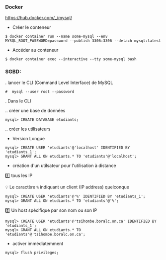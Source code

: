 ### Docker

https://hub.docker.com/_/mysql/

* Créer le conteneur

```
$ docker container run --name some-mysql --env MYSQL_ROOT_PASSWORD=password --publish 3306:3306 --detach mysql:latest
```

* Accéder au conteneur

```
$ docker container exec --interactive --tty some-mysql bash
```


### SGBD:

. lancer le CLI (Command Level Interface) de MySQL

```
#  mysql --user root --password
```


. Dans le CLI

.. créer une base de données

```
mysql> CREATE DATABASE etudiants;
```

.. créer les utilisateurs

- Version Longue

```
mysql> CREATE USER 'etudiants'@'localhost' IDENTIFIED BY 'etudiants_1';
mysql> GRANT ALL ON etudiants.* TO 'etudiants'@'localhost';
```

- création d'un utilsateur pour l'utilisation à distance

:one: tous les IP

:bulb: Le caractère `%` indiquant un client (IP address) quelconque

```
mysql> CREATE USER 'etudiants'@'%' IDENTIFIED BY 'etudiants_1';
mysql> GRANT ALL ON etudiants.* TO 'etudiants'@'%';
```

:two: Un host spécifique par son nom ou son IP

```
mysql> CREATE USER 'etudiants'@'tsihombe.boralc.on.ca' IDENTIFIED BY 'etudiants_1';
mysql> GRANT ALL ON etudiants.* TO 'etudiants'@'tsihombe.boralc.on.ca';
```


- activer immédiatemment

```
mysql> flush privileges;
```
